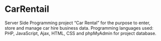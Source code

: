 # CarRentail
Server Side Programming project “Car Rental” for the purpose to enter, store and manage car hire business data. 
Programming languages used: PHP, JavaScript, Ajax, HTML, CSS and phpMyAdmin for project database.
